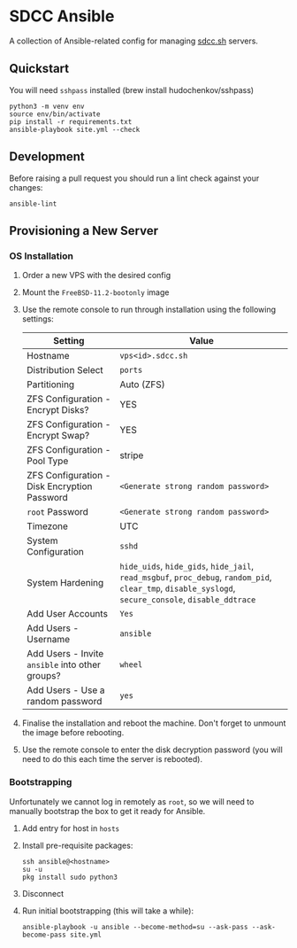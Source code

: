 # SDCC Ansible

A collection of Ansible-related config for managing [sdcc.sh](https://sdcc.sh) servers.

## Quickstart

You will need `sshpass` installed (brew install hudochenkov/sshpass)

```
python3 -m venv env
source env/bin/activate
pip install -r requirements.txt
ansible-playbook site.yml --check
```

## Development

Before raising a pull request you should run a lint check against your changes:

```
ansible-lint
```

## Provisioning a New Server

### OS Installation

1. Order a new VPS with the desired config

2. Mount the `FreeBSD-11.2-bootonly` image 

3. Use the remote console to run through installation using the following settings:

    | Setting                                           | Value                                                                                                                                                 |
    |---------------------------------------------------|-------------------------------------------------------------------------------------------------------------------------------------------------------|
    | Hostname                                          | `vps<id>.sdcc.sh`                                                                                                                                     |
    | Distribution Select                               | `ports`                                                                                                                                               |
    | Partitioning                                      | Auto (ZFS)                                                                                                                                            |
    | ZFS Configuration - Encrypt Disks?                | YES                                                                                                                                                   |
    | ZFS Configuration - Encrypt Swap?                 | YES                                                                                                                                                   |
    | ZFS Configuration - Pool Type                     | stripe                                                                                                                                                |
    | ZFS Configuration - Disk Encryption Password      | `<Generate strong random password>`                                                                                                                   |
    | `root` Password                                   | `<Generate strong random password>`                                                                                                                   |
    | Timezone                                          | UTC                                                                                                                                                   |
    | System Configuration                              | `sshd`                                                                                                                                                |
    | System Hardening                                  | `hide_uids`, `hide_gids`, `hide_jail`, `read_msgbuf`, `proc_debug`, `random_pid`, `clear_tmp`, `disable_syslogd`, `secure_console`, `disable_ddtrace` |
    | Add User Accounts                                 | `Yes`                                                                                                                                                 |
    | Add Users - Username                              | `ansible`                                                                                                                                             |
    | Add Users - Invite `ansible` into other groups?   | `wheel`                                                                                                                                               |
    | Add Users - Use a random password                 | `yes`                                                                                                                                                 |

4. Finalise the installation and reboot the machine. Don't forget to unmount the image before rebooting.

5. Use the remote console to enter the disk decryption password (you will need to do this each time the server is rebooted).

### Bootstrapping

Unfortunately we cannot log in remotely as `root`, so we will need to manually bootstrap the box to get it ready for Ansible.

1. Add entry for host in `hosts`

2. Install pre-requisite packages:

    ```
    ssh ansible@<hostname>
    su -u
    pkg install sudo python3
    ```

3. Disconnect

4. Run initial bootstrapping (this will take a while):

    ```
    ansible-playbook -u ansible --become-method=su --ask-pass --ask-become-pass site.yml
    ```
